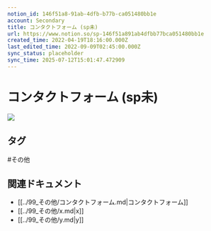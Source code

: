```yaml
---
notion_id: 146f51a8-91ab-4dfb-b77b-ca051480bb1e
account: Secondary
title: コンタクトフォーム (sp未)
url: https://www.notion.so/sp-146f51a891ab4dfbb77bca051480bb1e
created_time: 2022-04-19T18:16:00.000Z
last_edited_time: 2022-09-09T02:45:00.000Z
sync_status: placeholder
sync_time: 2025-07-12T15:01:47.472909
---
```

# コンタクトフォーム (sp未)

![](https://prod-files-secure.s3.us-west-2.amazonaws.com/d58fe38c-a9d4-4466-aed9-85604b7b2c6d/d25ba8ce-59ad-4b87-bcc2-91583b8cd8b8/screencapture-localhost-3000-2022-04-20-03_22_57.png?X-Amz-Algorithm=AWS4-HMAC-SHA256&X-Amz-Content-Sha256=UNSIGNED-PAYLOAD&X-Amz-Credential=ASIAZI2LB466UQXIST3O%2F20250719%2Fus-west-2%2Fs3%2Faws4_request&X-Amz-Date=20250719T063129Z&X-Amz-Expires=3600&X-Amz-Security-Token=IQoJb3JpZ2luX2VjEIX%2F%2F%2F%2F%2F%2F%2F%2F%2F%2FwEaCXVzLXdlc3QtMiJHMEUCIQDXuVuJUqjXma8LQV30ebiefcMPOVjEXn4bj2cFoKE0iQIgJ3DlwufbFEC4GMsRwbDeI6yjYazusycU42tXmwf1zeUqiAQInv%2F%2F%2F%2F%2F%2F%2F%2F%2F%2FARAAGgw2Mzc0MjMxODM4MDUiDO9qIksqXvifa61JCircA88fLEVJuPzgGdP2eMHRHp2Mw1kED0jqRBQmPz0pq6sp6xJ%2F%2B3LU8J8tVZd6w%2BkVDubgCU6hsjUZKMYVCdE0h4QwSQBDh2lYDCZQFeui3Pfdlp0Cx3CYe4JS2J1dywEMAueOwMdsGy52dfIeEaG4Pw%2BBvfFvsO44fIq6YlrHEZJ1q27I1%2BmOBQJuGjL1eK%2BiRY9raqePbAgzgRvU%2B06D6IRC%2FACOxOZWG0ovUpYwMdMmBAvck5AmO7Tq6ADYo7dkDhoDT3ftk7UL1MrPHxfGEpPW4%2FQxsaPoyt2UxpZqVxvIDsyH%2BoMx730Ef6kmToDJZnRBJPV2tdJl243ZWmOnyHk5G7sA1OjkR45Aw4Bodu7SQG%2BlZwpMgNqT3SgZ%2FisWRq83U8xpCLwbhrVRgC7cvZjqMTmmQjZtTQk%2F715bq9JvBHh5IVN74bG95hcZEyrMlciLdA11c9szF9Oy%2BODOOpuOVLWJQaGD0wKZ48AkYQAUyHfhqqMS%2B%2BNhpi%2FIRHgeeBeIqAGhVRkJeE2yo8o0E4GynxTxE8Q2rqx70mdZ49brg7obdKn2RAntOZt%2BeJN3lThF8PD%2FVZ6siqp56seB5Lq8DCsC0p2e3ApZ5nyUZG4L5Kk82anh4AYBgIjtMNfF7MMGOqUBL38Iab0I94I4ZQ1VXHqk2YoQCTwBcTpbT%2BTZDBU5U8NxHKs6qrblfb9ISaVUP8%2BBKnQC7PbpXVO5xshD89pTzgFDoezMv9zXARIsKk0gxNV8dJNs87mZ7dJzpnS6UU15mHMJDy4gCCHIbiSWB912WmkmEhmh%2Fzs15%2BmwkJjylA5w62NE%2FKjJg4hmfTzcxgweK2y8xKo3j5%2FGP1V0fPJ4wbLFBLGR&X-Amz-Signature=95d245873609825259249ec5683e3bacdb4cc9468f907460eac28f70772f21f9&X-Amz-SignedHeaders=host&x-amz-checksum-mode=ENABLED&x-id=GetObject)

## タグ

#その他 

## 関連ドキュメント

- [[../99_その他/コンタクトフォーム.md|コンタクトフォーム]]
- [[../99_その他/x.md|x]]
- [[../99_その他/y.md|y]]

